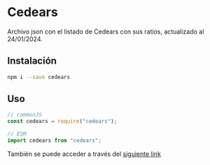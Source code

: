 # Cedears

Archivo json con el listado de Cedears con sus ratios, actualizado al 24/01/2024.

## Instalación

```bash
npm i --save cedears
```

## Uso

```js
// commonJS
const cedears = require("cedears");

// ESM
import cedears from "cedears";
```

También se puede acceder a través del [siguiente link](https://cedears.s3.us-east-2.amazonaws.com/cedears.json)
